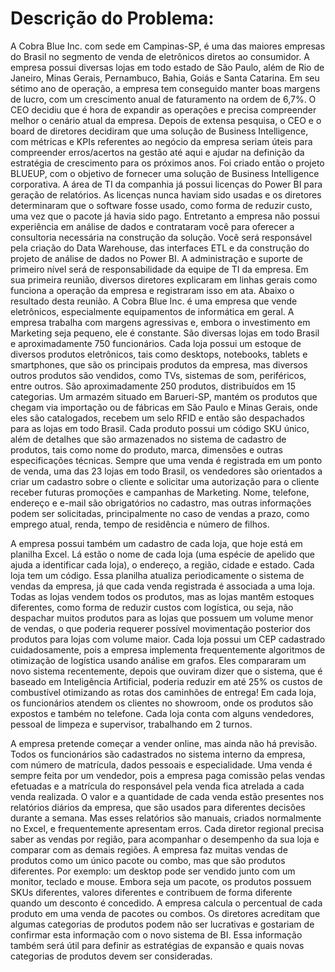 <h1>Descrição do Problema:</h1>


A Cobra Blue Inc. com sede em Campinas-SP, é uma das maiores empresas do Brasil no segmento de venda de eletrônicos diretos ao consumidor. A empresa possui diversas lojas em todo estado de São Paulo, além de Rio de Janeiro, Minas Gerais, Pernambuco, Bahia, Goiás e Santa Catarina. Em seu sétimo ano de operação, a empresa tem conseguido manter boas margens de lucro, com um crescimento anual de faturamento na ordem de 6,7%. O CEO decidiu que é hora de expandir as operações e precisa compreender melhor o cenário atual da empresa. Depois de extensa pesquisa, o CEO e o board de diretores decidiram que uma solução de Business Intelligence, com métricas e KPIs referentes ao negócio da empresa seriam úteis para compreender erros/acertos na gestão até aqui e ajudar na definição da estratégia de crescimento para os próximos anos. Foi criado então o projeto BLUEUP, com o objetivo de fornecer uma solução de Business Intelligence corporativa. A área de TI da companhia já possui licenças do Power BI para geração de relatórios. As licenças nunca haviam sido usadas e os diretores determinaram que o software fosse usado, como forma de reduzir custo, uma vez que o pacote já havia sido pago. 
Entretanto a empresa não possui experiência em análise de dados e contrataram você para oferecer a consultoria necessária na construção da solução. Você será responsável pela criação do Data Warehouse, das interfaces ETL e da construção do projeto de análise de dados no Power BI. A administração e suporte de primeiro nível será de responsabilidade da equipe de TI da empresa. Em sua primeira reunião, diversos diretores explicaram em linhas gerais como funciona a operação da empresa e registraram isso em ata. Abaixo o resultado desta reunião. A Cobra Blue Inc. é uma empresa que vende eletrônicos, especialmente equipamentos de informática em geral. A empresa trabalha com margens agressivas e, embora o investimento em Marketing seja pequeno, ele é constante. São diversas lojas em todo Brasil e aproximadamente 750 funcionários. Cada loja possui um estoque de diversos produtos eletrônicos, tais como desktops, notebooks, tablets e smartphones, que são os principais produtos da empresa, mas diversos outros produtos são vendidos, como TVs, sistemas de som, periféricos, entre outros. São aproximadamente 250 produtos, distribuídos em 15 categorias. Um armazém situado em Barueri-SP, mantém os produtos que chegam via importação ou de fábricas em São Paulo e Minas Gerais, onde eles são catalogados, recebem um selo RFID e então são despachados para as lojas em todo Brasil. Cada produto possui um código SKU único, além de detalhes que são armazenados no sistema de cadastro de produtos, tais como nome do produto, marca, dimensões e outras especificações técnicas. Sempre que uma venda é registrada em um ponto de venda, uma das 23 lojas em todo Brasil, os vendedores são orientados a criar um cadastro sobre o cliente e solicitar uma autorização para o cliente receber futuras promoções e campanhas de Marketing. Nome, telefone, endereço e e-mail são obrigatórios no cadastro, mas outras informações podem ser solicitadas, principalmente no caso de vendas a prazo, como emprego atual, renda, tempo de residência e número de filhos. 

A empresa possui também um cadastro de cada loja, que hoje está em planilha Excel. Lá estão o nome de cada loja (uma espécie de apelido que ajuda a identificar cada loja), o endereço, a região, cidade e estado. Cada loja tem um código. Essa planilha atualiza periodicamente o sistema de vendas da empresa, já que cada venda registrada é associada a uma loja. Todas as lojas vendem todos os produtos, mas as lojas mantêm estoques diferentes, como forma de reduzir custos com logística, ou seja, não despachar muitos produtos para as lojas que possuem um volume menor de vendas, o que poderia requerer possível movimentação posterior dos produtos para lojas com volume maior. Cada loja possui um CEP cadastrado cuidadosamente, pois a empresa implementa frequentemente algoritmos de otimização de logística usando análise em grafos. Eles compararam um novo sistema recentemente, depois que ouviram dizer que o sistema, que é baseado em Inteligência Artificial, poderia reduzir em até 25% os custos de combustível otimizando as rotas dos caminhões de entrega! Em cada loja, os funcionários atendem os clientes no showroom, onde os produtos são expostos e também no telefone. Cada loja conta com alguns vendedores, pessoal de limpeza e supervisor, trabalhando em 2 turnos.

 A empresa pretende começar a vender online, mas ainda não há previsão. Todos os funcionários são cadastrados no sistema interno da empresa, com número de matrícula, dados pessoais e especialidade. Uma venda é sempre feita por um vendedor, pois a empresa paga comissão pelas vendas efetuadas e a matrícula do responsável pela venda fica atrelada a cada venda realizada. O valor e a quantidade de cada venda estão presentes nos relatórios diários da empresa, que são usados para diferentes decisões durante a semana. Mas esses relatórios são manuais, criados normalmente no Excel, e frequentemente apresentam erros. Cada diretor regional precisa saber as vendas por região, para acompanhar o desempenho da sua loja e comparar com as demais regiões. A empresa faz muitas vendas de produtos como um único pacote ou combo, mas que são produtos diferentes. Por exemplo: um desktop pode ser vendido junto com um monitor, teclado e mouse. Embora seja um pacote, os produtos possuem SKUs diferentes, valores diferentes e contribuem de forma diferente quando um desconto é concedido. A empresa calcula o percentual de cada produto em uma venda de pacotes ou combos. Os diretores acreditam que algumas categorias de produtos podem não ser lucrativas e gostariam de confirmar esta informação com o novo sistema de BI. Essa informação também será útil para definir as estratégias de expansão e quais novas categorias de produtos devem ser consideradas.
